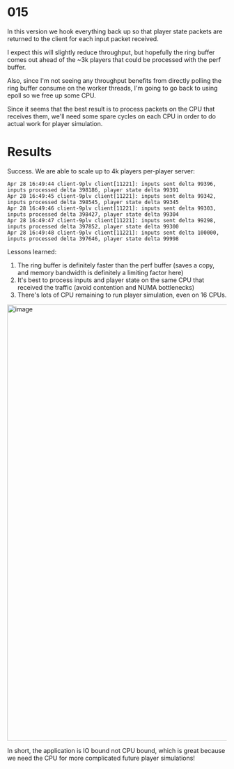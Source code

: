 # 015

In this version we hook everything back up so that player state packets are returned to the client for each input packet received.

I expect this will slightly reduce throughput, but hopefully the ring buffer comes out ahead of the ~3k players that could be processed with the perf buffer.

Also, since I'm not seeing any throughput benefits from directly polling the ring buffer consume on the worker threads, I'm going to go back to using epoll so we free up some CPU.

Since it seems that the best result is to process packets on the CPU that receives them, we'll need some spare cycles on each CPU in order to do actual work for player simulation.

# Results

Success. We are able to scale up to 4k players per-player server:

```
Apr 28 16:49:44 client-9plv client[11221]: inputs sent delta 99396, inputs processed delta 398186, player state delta 99391
Apr 28 16:49:45 client-9plv client[11221]: inputs sent delta 99342, inputs processed delta 398545, player state delta 99345
Apr 28 16:49:46 client-9plv client[11221]: inputs sent delta 99303, inputs processed delta 398427, player state delta 99304
Apr 28 16:49:47 client-9plv client[11221]: inputs sent delta 99298, inputs processed delta 397852, player state delta 99300
Apr 28 16:49:48 client-9plv client[11221]: inputs sent delta 100000, inputs processed delta 397646, player state delta 99998
```

Lessons learned:

1. The ring buffer is definitely faster than the perf buffer (saves a copy, and memory bandwidth is definitely a limiting factor here)
2. It's best to process inputs and player state on the same CPU that received the traffic (avoid contention and NUMA bottlenecks)
3. There's lots of CPU remaining to run player simulation, even on 16 CPUs.

<img width="1002" alt="image" src="https://github.com/mas-bandwidth/fps/assets/696656/c4e7dab6-cb6c-42da-bef9-d2d25a9110c1">

In short, the application is IO bound not CPU bound, which is great because we need the CPU for more complicated future player simulations!
